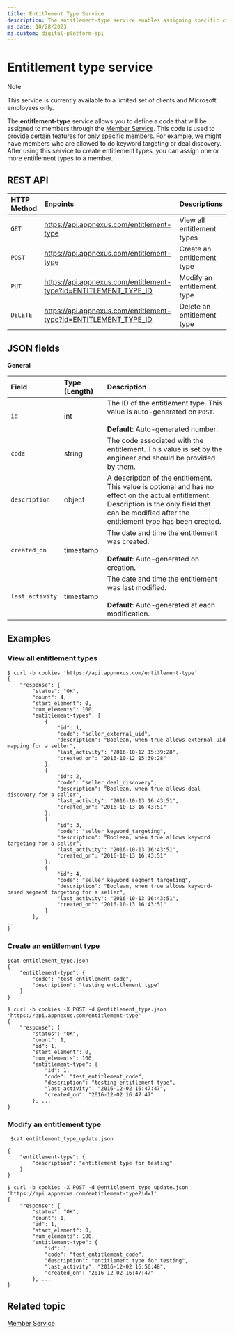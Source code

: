 ```yaml
---
title: Entitlement Type Service
description: The entitlement-type service enables assigning specific code features to members through the member service, such as keyword targeting or deal discovery.
ms.date: 10/28/2023
ms.custom: digital-platform-api
---
```


# Entitlement type service

> [!NOTE]
> This service is currently available to a limited set of clients and Microsoft employees only.

The **entitlement-type** service allows you to define a code that will be assigned to members through the [Member Service](./member-service.md). This code is used to provide certain features for only specific members. For example, we might have members who are allowed to do keyword targeting or deal discovery. After using this service to create entitlement types, you can assign one or more entitlement types to a member.

## REST API

| HTTP Method | Enpoints | Descriptions |
|:---|:---|:---|
| `GET` | https://api.appnexus.com/entitlement-type | View all entitlement types |
| `POST` | https://api.appnexus.com/entitlement-type | Create an entitlement type |
| `PUT` | https://api.appnexus.com/entitlement-type?id=ENTITLEMENT_TYPE_ID | Modify an entitlement type |
| `DELETE` | https://api.appnexus.com/entitlement-type?id=ENTITLEMENT_TYPE_ID | Delete an entitlement type |

## JSON fields

**General**

| Field | Type (Length) | Description |
|:---|:---|:---|
| `id` | int | The ID of the entitlement type. This value is auto-generated on `POST`.<br><br>**Default**: Auto-generated number. |
| `code` | string | The code associated with the entitlement. This value is set by the engineer and should be provided by them. |
| `description` | object | A description of the entitlement. This value is optional and has no effect on the actual entitlement. Description is the only field that can be modified after the entitlement type has been created. |
| `created_on` | timestamp | The date and time the entitlement was created.<br><br>**Default**: Auto-generated on creation. |
| `last_activity` | timestamp | The date and time the entitlement was last modified.<br><br>**Default**: Auto-generated at each modification. |

## Examples

### View all entitlement types

```
$ curl -b cookies 'https://api.appnexus.com/entitlement-type'
{
    "response": {
        "status": "OK",
        "count": 4,
        "start_element": 0,
        "num_elements": 100,
        "entitlement-types": [
            {
                "id": 1,
                "code": "seller_external_uid",
                "description": "Boolean, when true allows external uid mapping for a seller",
                "last_activity": "2016-10-12 15:39:28",
                "created_on": "2016-10-12 15:39:28"
            },
            {
                "id": 2,
                "code": "seller_deal_discovery",
                "description": "Boolean, when true allows deal discovery for a seller",
                "last_activity": "2016-10-13 16:43:51",
                "created_on": "2016-10-13 16:43:51"
            },
            {
                "id": 3,
                "code": "seller_keyword_targeting",
                "description": "Boolean, when true allows keyword targeting for a seller",
                "last_activity": "2016-10-13 16:43:51",
                "created_on": "2016-10-13 16:43:51"
            },
            {
                "id": 4,
                "code": "seller_keyword_segment_targeting",
                "description": "Boolean, when true allows keyword-based segment targeting for a seller",
                "last_activity": "2016-10-13 16:43:51",
                "created_on": "2016-10-13 16:43:51"
            }
        ],
...
}
```

### Create an entitlement type

```
$cat entitlement_type.json
{
    "entitlement-type": {
        "code": "test_entitlement_code",
        "description": "testing entitlement type"
    }
}
```

```
$ curl -b cookies -X POST -d @entitlement_type.json 'https://api.appnexus.com/entitlement-type'
{
    "response": {
        "status": "OK",
        "count": 1,
        "id": 1,
        "start_element": 0,
        "num_elements": 100,
        "entitlement-type": {
            "id": 1,
            "code": "test_entitlement_code",
            "description": "testing entitlement type",
            "last_activity": "2016-12-02 16:47:47",
            "created_on": "2016-12-02 16:47:47"
        }, ...
}
```

### Modify an entitlement type

```
 $cat entitlement_type_update.json

{
    "entitlement-type": {
        "description": "entitlement type for testing"
    }
}
```

```
$ curl -b cookies -X POST -d @entitlement_type_update.json 'https://api.appnexus.com/entitlement-type?id=1'
{
    "response": {
        "status": "OK",
        "count": 1,
        "id": 1,
        "start_element": 0,
        "num_elements": 100,
        "entitlement-type": {
            "id": 1,
            "code": "test_entitlement_code",
            "description": "entitlement type for testing",
            "last_activity": "2016-12-02 16:56:48",
            "created_on": "2016-12-02 16:47:47"
        }, ...
}
```

## Related topic

[Member Service](./member-service.md)
